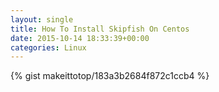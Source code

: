 ```yaml
---
layout: single                                                                                                              
title: How To Install Skipfish On Centos                                                                                                                       
date: 2015-10-14 18:33:39+00:00                                                                                                                        
categories: Linux                                                                                                                
---                                                                                                                              
```


{% gist makeittotop/183a3b2684f872c1ccb4 %}                                                                                                           

